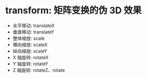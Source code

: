 # transform: 矩阵变换的伪 3D 效果
* 水平移动: translateX
* 垂直移动: translateY
* 整体缩放: scale
* 横向缩放: scaleX
* 纵向缩放: scaleY
* X 轴旋转: rotateX
* Y 轴旋转: rotateY
* Z 轴旋转: rotateZ、rotate